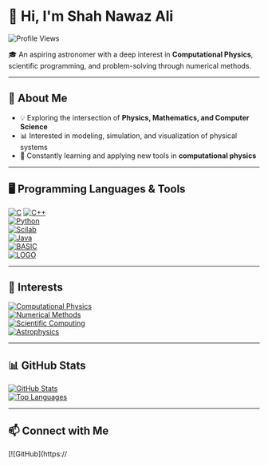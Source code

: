 # 👋 Hi, I'm Shah Nawaz Ali  

![Profile Views](https://komarev.com/ghpvc/?username=ShahNawazAli07655&label=Profile%20Views&color=blue&style=for-the-badge)

🎓 An aspiring astronomer with a deep interest in **Computational Physics**, scientific programming, and problem-solving through numerical methods.  

---

## 🔭 About Me  
- 💡 Exploring the intersection of **Physics, Mathematics, and Computer Science**  
- 📊 Interested in modeling, simulation, and visualization of physical systems  
- 🌱 Constantly learning and applying new tools in **computational physics**  

---

## 🖥️ Programming Languages & Tools  

[![C](https://img.shields.io/badge/C-00599C?style=for-the-badge&logo=c&logoColor=white)](https://en.wikipedia.org/wiki/C_(programming_language))  
[![C++](https://img.shields.io/badge/C++-00599C?style=for-the-badge&logo=cplusplus&logoColor=white)](https://isocpp.org/)  
[![Python](https://img.shields.io/badge/Python-3776AB?style=for-the-badge&logo=python&logoColor=white)](https://www.python.org/)  
[![Scilab](https://img.shields.io/badge/Scilab-742774?style=for-the-badge&logo=scilab&logoColor=white)](https://www.scilab.org/)  
[![Java](https://img.shields.io/badge/Java-007396?style=for-the-badge&logo=java&logoColor=white)](https://www.java.com/)  
[![BASIC](https://img.shields.io/badge/BASIC-6E4C13?style=for-the-badge&logo=codeforces&logoColor=white)](https://en.wikipedia.org/wiki/BASIC)  
[![LOGO](https://img.shields.io/badge/LOGO-4B0082?style=for-the-badge&logoColor=white)](https://en.wikipedia.org/wiki/Logo_(programming_language))  

---

## 🚀 Interests  

[![Computational Physics](https://img.shields.io/badge/Computational%20Physics-1E90FF?style=for-the-badge&logo=atom&logoColor=white)](https://en.wikipedia.org/wiki/Computational_physics)  
[![Numerical Methods](https://img.shields.io/badge/Numerical%20Methods-008000?style=for-the-badge&logo=matrix&logoColor=white)](https://en.wikipedia.org/wiki/Numerical_analysis)  
[![Scientific Computing](https://img.shields.io/badge/Scientific%20Computing-FF4500?style=for-the-badge&logo=scipy&logoColor=white)](https://en.wikipedia.org/wiki/Scientific_computing)  
[![Astrophysics](https://img.shields.io/badge/Astrophysics-800080?style=for-the-badge&logo=starship&logoColor=white)](https://en.wikipedia.org/wiki/Astrophysics)  

---

## 📊 GitHub Stats  

[![GitHub Stats](https://github-readme-stats.vercel.app/api?username=ShahNawazAli07655&show_icons=true&theme=tokyonight)](https://github.com/ShahNawazAli07655)  
[![Top Languages](https://github-readme-stats.vercel.app/api/top-langs/?username=ShahNawazAli07655&layout=compact&theme=tokyonight)](https://github.com/ShahNawazAli07655)  

---
## 📫 Connect with Me  

[![GitHub](https://
